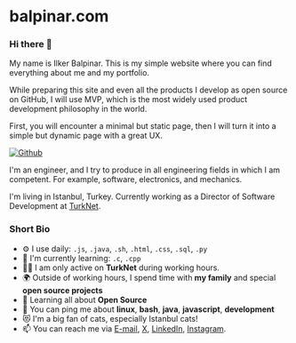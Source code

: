 # balpinar.com
### Hi there 👋
My name is Ilker Balpinar. This is my simple website where you can find everything about me and my portfolio.

While preparing this site and even all the products I develop as open source on GitHub, I will use MVP, which is the most widely used product development philosophy in the world.

First, you will encounter a minimal but static page, then I will turn it into a simple but dynamic page with a great UX.

[![Github](https://img.shields.io/github/followers/ibalpinar?label=Follow&style=social)](https://github.com/ibalpinar)

I'm an engineer, and I try to produce in all engineering fields in which I am competent.  For example, software, electronics, and mechanics. 

I'm living in Istanbul, Turkey. Currently working as a Director of Software Development at [TurkNet](https://turk.net).


### Short Bio

- ⚙️ I use daily: `.js`, `.java`, `.sh`, `.html`, `.css`, `.sql`, `.py`
- 📖 I'm currently learning: `.c`, `.cpp`
- 👨‍💻 I am only active on **TurkNet** during working hours.
- 🌍 Outside of working hours, I spend time with **my family** and special **open source projects**
- 🌱 Learning all about **Open Source**
- 💬 You can ping me about **linux**, **bash**, **java**, **javascript**, **development**
- 😻 I'm a big fan of cats, especially Istanbul cats!
- 📫 You can reach me via [E-mail], [X], [LinkedIn], [Instagram].

[E-mail]: mailto:ilker@balpinar.com
[X]: https://twitter.com/ibalpinar
[LinkedIn]: https://www.linkedin.com/in/ibalpinar
[Instagram]: https://www.instagram.com/ibalpinar
